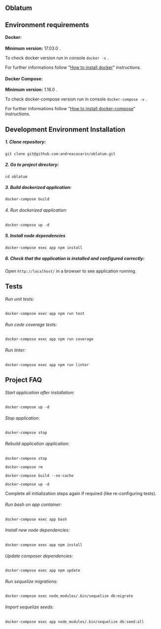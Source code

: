 ## Oblatum

## Environment requirements

#### Docker:

**Minimum version:** 17.03.0 .

To check docker version run in console `docker -v` .

For further informations follow "[How to install docker](https://www.docker.com/community-edition#/download)" instructions.

#### Docker Compose:

**Minimum version:** 1.16.0 .

To check docker-compose version run in console `docker-compose -v` .

For further informations follow "[How to install docker-compose](https://docs.docker.com/compose/install/)" instructions.


## Development Environment Installation

##### 1. Clone repository:

`git clone git@github.com:andreacasarin/oblatum.git`

##### 2. Go to project directory:

`cd oblatum`

##### 3. Build dockerized application:

`docker-compose build`

###### 4. Run dockerized application:

`docker-compose up -d`

##### 5. Install node dependencies

`docker-compose exec app npm install`

##### 6. Check that the application is installed and configured correctly:

Open `http://localhost/` in a browser to see application running.


## Tests

###### Run unit tests:

`docker-compose exec app npm run test`

###### Run code coverage tests:

`docker-compose exec app npm run coverage`

###### Run linter:

`docker-compose exec app npm run linter`


## Project FAQ

###### Start application after installation:

`docker-compose up -d`

###### Stop application:

`docker-compose stop`

###### Rebuild application application:

`docker-compose stop`

`docker-compose rm`

`docker-compose build --no-cache`

`docker-compose up -d`

Complete all initialization steps again if required (like re-configuring tests).

###### Run bash on app container:

`docker-compose exec app bash`

###### Install new node dependencies:

`docker-compose exec app npm install`

###### Update composer dependencies:

`docker-compose exec app npm update`

###### Run sequelize migrations:

`docker-compose exec node_modules/.bin/sequelize db:migrate`

###### Import sequelize seeds:

`docker-compose exec app node_modules/.bin/sequelize db:seed:all`
